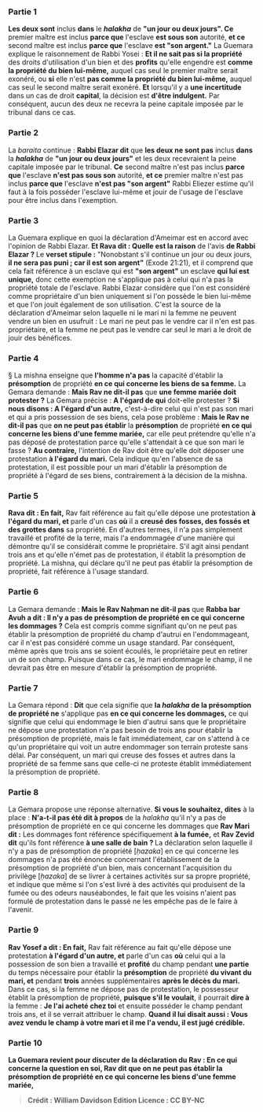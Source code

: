 
### Partie 1
<b>Les deux sont</b> inclus <b>dans</b> le <b><i>halakha</i></b> de <b>"un jour ou deux jours". Ce</b> premier maître est inclus <b>parce que</b> l'esclave <b>est sous son</b> autorité, <b>et ce</b> second maître est inclus <b>parce que</b> l'esclave <b>est "son argent."</b> La Guemara explique le raisonnement de Rabbi Yosei : <b>Et il ne sait pas si la propriété</b> des droits d'utilisation d'un bien et des <b>profits</b> qu'elle engendre est <b>comme la propriété du bien lui-même,</b> auquel cas seul le premier maître serait exonéré, ou <b>si</b> elle n'est <b>pas comme la propriété du bien lui-même,</b> auquel cas seul le second maître serait exonéré. <b>Et</b> lorsqu'il y a <b>une incertitude</b> dans un cas de droit <b>capital</b>, la décision est <b>d'être indulgent.</b> Par conséquent, aucun des deux ne recevra la peine capitale imposée par le tribunal dans ce cas.

### Partie 2
La <i>baraita</i> continue : <b>Rabbi Elazar dit</b> que <b>les deux ne sont pas</b> inclus <b>dans</b> la <b><i>halakha</i></b> de <b>"un jour ou deux jours"</b> et les deux recevraient la peine capitale imposée par le tribunal. <b>Ce</b> second maître n'est pas inclus <b>parce que</b> l'esclave <b>n'est pas sous son</b> autorité, <b>et ce</b> premier maître n'est pas inclus <b>parce que</b> l'esclave <b>n'est pas "son argent"</b> Rabbi Eliezer estime qu'il faut à la fois posséder l'esclave lui-même et jouir de l'usage de l'esclave pour être inclus dans l'exemption.

### Partie 3
La Guemara explique en quoi la déclaration d'Ameimar est en accord avec l'opinion de Rabbi Elazar. <b>Et Rava dit : Quelle est la raison</b> de l'avis <b>de Rabbi Elazar ? </b> Le <b>verset stipule :</b> "Nonobstant s'il continue un jour ou deux jours, <b>il ne sera pas puni ; car il est son argent"</b> (Exode 21:21), et il comprend que cela fait référence à un esclave qui est <b>"son argent"</b> un esclave <b>qui lui est unique,</b> donc cette exemption ne s'applique pas à celui qui n'a pas la propriété totale de l'esclave. Rabbi Elazar considère que l'on est considéré comme propriétaire d'un bien uniquement si l'on possède le bien lui-même et que l'on jouit également de son utilisation. C'est la source de la déclaration d'Ameimar selon laquelle ni le mari ni la femme ne peuvent vendre un bien en usufruit : Le mari ne peut pas le vendre car il n'en est pas propriétaire, et la femme ne peut pas le vendre car seul le mari a le droit de jouir des bénéfices.

### Partie 4
§ La mishna enseigne que <b>l'homme n'a pas</b> la capacité d'établir la <b>présomption</b> de propriété <b>en ce qui concerne les biens de sa femme.</b> La Gemara demande : <b>Mais Rav ne dit-il pas</b> que <b>une femme mariée doit protester ?</b> La Gemara précise : <b>A l'égard de qui</b> doit-elle protester ? <b>Si nous disons : A l'égard d'un autre,</b> c'est-à-dire celui qui n'est pas son mari et qui a pris possession de ses biens, cela pose problème : <b>Mais le Rav ne dit-il pas</b> que <b>on ne peut pas établir</b> la <b>présomption</b> de propriété <b>en ce qui concerne les biens d'une femme mariée,</b> car elle peut prétendre qu'elle n'a pas déposé de protestation parce qu'elle s'attendait à ce que son mari le fasse ? <b>Au contraire,</b> l'intention de Rav doit être qu'elle doit déposer une protestation <b>à l'égard du mari.</b> Cela indique qu'en l'absence de sa protestation, il est possible pour un mari d'établir la présomption de propriété à l'égard de ses biens, contrairement à la décision de la mishna.

### Partie 5
<b>Rava dit : En fait,</b> Rav fait référence au fait qu'elle dépose une protestation <b>à l'égard du mari, et</b> parle d'un cas <b>où</b> il a <b>creusé des fosses, des fossés et des grottes dans</b> sa propriété. En d'autres termes, il n'a pas simplement travaillé et profité de la terre, mais l'a endommagée d'une manière qui démontre qu'il se considérait comme le propriétaire. S'il agit ainsi pendant trois ans et qu'elle n'émet pas de protestation, il établit la présomption de propriété. La mishna, qui déclare qu'il ne peut pas établir la présomption de propriété, fait référence à l'usage standard.

### Partie 6
La Gemara demande : <b>Mais le Rav Naḥman ne dit-il pas</b> que <b>Rabba bar Avuh a dit : Il n'y a pas de présomption de propriété en ce qui concerne les dommages ?</b> Cela est compris comme signifiant qu'on ne peut pas établir la présomption de propriété du champ d'autrui en l'endommageant, car il n'est pas considéré comme un usage standard. Par conséquent, même après que trois ans se soient écoulés, le propriétaire peut en retirer un de son champ. Puisque dans ce cas, le mari endommage le champ, il ne devrait pas être en mesure d'établir la présomption de propriété.

### Partie 7
La Gemara répond : <b>Dit</b> que cela signifie que <b>la <i>halakha</i> de la présomption de propriété ne</b> s'applique pas <b>en ce qui concerne les dommages,</b> ce qui signifie que celui qui endommage le bien d'autrui sans que le propriétaire ne dépose une protestation n'a pas besoin de trois ans pour établir la présomption de propriété, mais le fait immédiatement, car on s'attend à ce qu'un propriétaire qui voit un autre endommager son terrain proteste sans délai. Par conséquent, un mari qui creuse des fosses et autres dans la propriété de sa femme sans que celle-ci ne proteste établit immédiatement la présomption de propriété.

### Partie 8
La Gemara propose une réponse alternative. <b>Si vous le souhaitez, dites</b> à la place : <b>N'a-t-il pas été dit à propos</b> de la <i>halakha</i> qu'il n'y a pas de présomption de propriété en ce qui concerne les dommages que <b>Rav Mari dit :</b> Les dommages font référence spécifiquement <b>à la fumée,</b> et <b>Rav Zevid dit</b> qu'ils font référence <b>à une salle de bain ? </b> La déclaration selon laquelle il n'y a pas de présomption de propriété [<i>ḥazaka</i>] en ce qui concerne les dommages n'a pas été énoncée concernant l'établissement de la présomption de propriété d'un bien, mais concernant l'acquisition du privilège [<i>ḥazaka</i>] de se livrer à certaines activités sur sa propre propriété, et indique que même si l'on s'est livré à des activités qui produisent de la fumée ou des odeurs nauséabondes, le fait que les voisins n'aient pas formulé de protestation dans le passé ne les empêche pas de le faire à l'avenir.

### Partie 9
<b>Rav Yosef a dit : En fait,</b> Rav fait référence au fait qu'elle dépose une protestation <b>à l'égard d'un autre, et</b> parle d'un cas <b>où</b> celui qui a la possession de son bien a travaillé et <b>profité</b> du champ pendant <b>une partie</b> du temps nécessaire pour établir la <b>présomption</b> de propriété <b>du vivant du mari, et</b> pendant <b>trois</b> années supplémentaires <b>après le décès du mari. </b> Dans ce cas, si la femme ne dépose pas de protestation, le possesseur établit la présomption de propriété, <b>puisque s'il le voulait</b>, il pourrait <b>dire à</b> la femme : <b>Je l'ai acheté chez toi</b> et ensuite posséder le champ pendant trois ans, et il se verrait attribuer le champ. <b>Quand il lui disait aussi : <b>Vous avez vendu</b> le champ <b>à</b> votre mari <b>et il me l'a vendu, il est jugé crédible.</b>

### Partie 10
La Guemara revient pour discuter de la déclaration du Rav : En ce qui concerne <b>la</b> question <b>en soi, Rav dit</b> que <b>on ne peut pas établir</b> la <b>présomption</b> de propriété <b>en ce qui concerne les biens d'une femme mariée,</b>

>Crédit : William Davidson Edition
>Licence : CC BY-NC